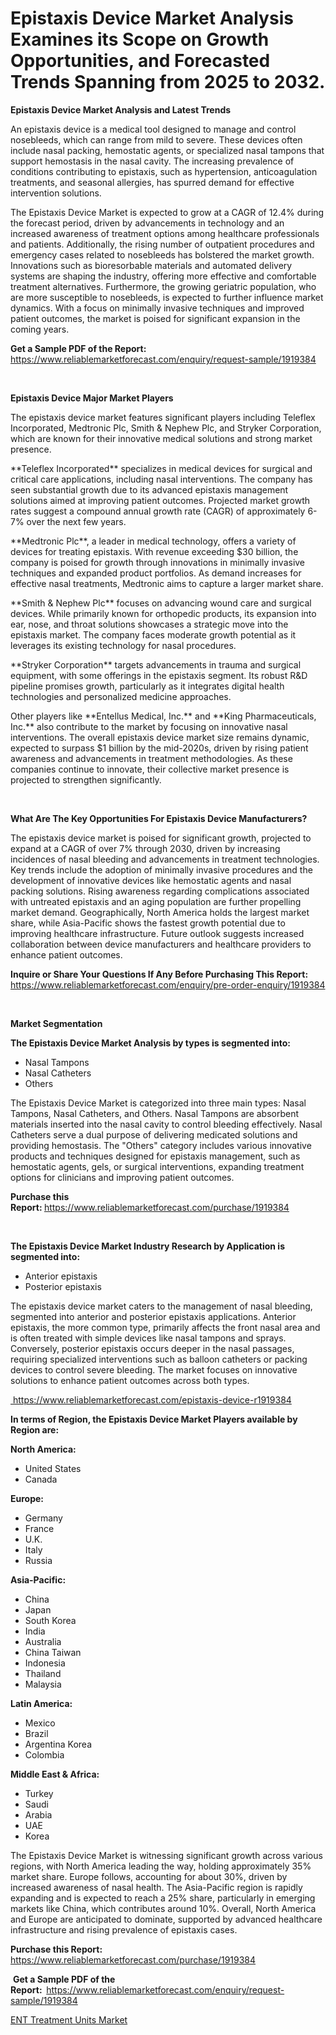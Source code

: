 <p><h1>Epistaxis Device Market Analysis Examines its Scope on Growth Opportunities, and Forecasted Trends Spanning from 2025 to 2032.</h1></p><p><strong>Epistaxis Device Market Analysis and Latest Trends</strong></p>
<p><p>An epistaxis device is a medical tool designed to manage and control nosebleeds, which can range from mild to severe. These devices often include nasal packing, hemostatic agents, or specialized nasal tampons that support hemostasis in the nasal cavity. The increasing prevalence of conditions contributing to epistaxis, such as hypertension, anticoagulation treatments, and seasonal allergies, has spurred demand for effective intervention solutions.</p><p>The Epistaxis Device Market is expected to grow at a CAGR of 12.4% during the forecast period, driven by advancements in technology and an increased awareness of treatment options among healthcare professionals and patients. Additionally, the rising number of outpatient procedures and emergency cases related to nosebleeds has bolstered the market growth. Innovations such as bioresorbable materials and automated delivery systems are shaping the industry, offering more effective and comfortable treatment alternatives. Furthermore, the growing geriatric population, who are more susceptible to nosebleeds, is expected to further influence market dynamics. With a focus on minimally invasive techniques and improved patient outcomes, the market is poised for significant expansion in the coming years.</p></p>
<p><strong>Get a Sample PDF of the Report:&nbsp;</strong> <a href="https://www.reliablemarketforecast.com/enquiry/request-sample/1919384?utm_campaign=1105&utm_medium=2&utm_source=Github&utm_content=ia&utm_term=04032025&utm_id=epistaxis-device">https://www.reliablemarketforecast.com/enquiry/request-sample/1919384</a></p>
<p>&nbsp;</p>
<p><strong>Epistaxis Device Major Market Players</strong></p>
<p><p>The epistaxis device market features significant players including Teleflex Incorporated, Medtronic Plc, Smith & Nephew Plc, and Stryker Corporation, which are known for their innovative medical solutions and strong market presence.</p><p>**Teleflex Incorporated** specializes in medical devices for surgical and critical care applications, including nasal interventions. The company has seen substantial growth due to its advanced epistaxis management solutions aimed at improving patient outcomes. Projected market growth rates suggest a compound annual growth rate (CAGR) of approximately 6-7% over the next few years.</p><p>**Medtronic Plc**, a leader in medical technology, offers a variety of devices for treating epistaxis. With revenue exceeding $30 billion, the company is poised for growth through innovations in minimally invasive techniques and expanded product portfolios. As demand increases for effective nasal treatments, Medtronic aims to capture a larger market share.</p><p>**Smith & Nephew Plc** focuses on advancing wound care and surgical devices. While primarily known for orthopedic products, its expansion into ear, nose, and throat solutions showcases a strategic move into the epistaxis market. The company faces moderate growth potential as it leverages its existing technology for nasal procedures.</p><p>**Stryker Corporation** targets advancements in trauma and surgical equipment, with some offerings in the epistaxis segment. Its robust R&D pipeline promises growth, particularly as it integrates digital health technologies and personalized medicine approaches.</p><p>Other players like **Entellus Medical, Inc.** and **King Pharmaceuticals, Inc.** also contribute to the market by focusing on innovative nasal interventions. The overall epistaxis device market size remains dynamic, expected to surpass $1 billion by the mid-2020s, driven by rising patient awareness and advancements in treatment methodologies. As these companies continue to innovate, their collective market presence is projected to strengthen significantly.</p></p>
<p>&nbsp;</p>
<p><strong>What Are The Key Opportunities For Epistaxis Device Manufacturers?</strong></p>
<p><p>The epistaxis device market is poised for significant growth, projected to expand at a CAGR of over 7% through 2030, driven by increasing incidences of nasal bleeding and advancements in treatment technologies. Key trends include the adoption of minimally invasive procedures and the development of innovative devices like hemostatic agents and nasal packing solutions. Rising awareness regarding complications associated with untreated epistaxis and an aging population are further propelling market demand. Geographically, North America holds the largest market share, while Asia-Pacific shows the fastest growth potential due to improving healthcare infrastructure. Future outlook suggests increased collaboration between device manufacturers and healthcare providers to enhance patient outcomes.</p></p>
<p><strong>Inquire or Share Your Questions If Any Before Purchasing This Report:</strong> <a href="https://www.reliablemarketforecast.com/enquiry/pre-order-enquiry/1919384?utm_campaign=1105&utm_medium=2&utm_source=Github&utm_content=ia&utm_term=04032025&utm_id=epistaxis-device">https://www.reliablemarketforecast.com/enquiry/pre-order-enquiry/1919384</a></p>
<p>&nbsp;</p>
<p><strong>Market Segmentation</strong></p>
<p><strong>The Epistaxis Device Market Analysis by types is segmented into:</strong></p>
<p><ul><li>Nasal Tampons</li><li>Nasal Catheters</li><li>Others</li></ul></p>
<p><p>The Epistaxis Device Market is categorized into three main types: Nasal Tampons, Nasal Catheters, and Others. Nasal Tampons are absorbent materials inserted into the nasal cavity to control bleeding effectively. Nasal Catheters serve a dual purpose of delivering medicated solutions and providing hemostasis. The "Others" category includes various innovative products and techniques designed for epistaxis management, such as hemostatic agents, gels, or surgical interventions, expanding treatment options for clinicians and improving patient outcomes.</p></p>
<p><strong>Purchase this Report:&nbsp;</strong><a href="https://www.reliablemarketforecast.com/purchase/1919384?utm_campaign=1105&utm_medium=2&utm_source=Github&utm_content=ia&utm_term=04032025&utm_id=epistaxis-device">https://www.reliablemarketforecast.com/purchase/1919384</a></p>
<p>&nbsp;</p>
<p><strong>The Epistaxis Device Market Industry Research by Application is segmented into:</strong></p>
<p><ul><li>Anterior epistaxis</li><li>Posterior epistaxis</li></ul></p>
<p><p>The epistaxis device market caters to the management of nasal bleeding, segmented into anterior and posterior epistaxis applications. Anterior epistaxis, the more common type, primarily affects the front nasal area and is often treated with simple devices like nasal tampons and sprays. Conversely, posterior epistaxis occurs deeper in the nasal passages, requiring specialized interventions such as balloon catheters or packing devices to control severe bleeding. The market focuses on innovative solutions to enhance patient outcomes across both types.</p></p>
<p><a href="https://www.reliablemarketforecast.com/epistaxis-device-r1919384?utm_campaign=1105&utm_medium=2&utm_source=Github&utm_content=ia&utm_term=04032025&utm_id=epistaxis-device">&nbsp;https://www.reliablemarketforecast.com/epistaxis-device-r1919384</a></p>
<p><strong>In terms of Region, the Epistaxis Device Market Players available by Region are:</strong></p>
<p>
    <p> <strong> North America: </strong>
        <ul>
            <li>United States</li>
            <li>Canada</li>
        </ul>
        </p> 
    <p> <strong> Europe: </strong>
        <ul>
            <li>Germany</li>
            <li>France</li>
            <li>U.K.</li>
            <li>Italy</li>
            <li>Russia</li>
        </ul>
        </p> 
    <p> <strong> Asia-Pacific: </strong>
        <ul>
            <li>China</li>
            <li>Japan</li>
            <li>South Korea</li>
            <li>India</li>
            <li>Australia</li>
            <li>China Taiwan</li>
            <li>Indonesia</li>
            <li>Thailand</li>
            <li>Malaysia</li>
        </ul>
        </p> 
    <p> <strong> Latin America: </strong>
        <ul>
            <li>Mexico</li>
            <li>Brazil</li>
            <li>Argentina Korea</li>
            <li>Colombia</li>
        </ul>
        </p> 
    <p> <strong> Middle East & Africa: </strong>
        <ul>
            <li>Turkey</li>
            <li>Saudi</li>
            <li>Arabia</li>
            <li>UAE</li>
            <li>Korea</li>
        </ul>
    </p>
    </p>
<p><p>The Epistaxis Device Market is witnessing significant growth across various regions, with North America leading the way, holding approximately 35% market share. Europe follows, accounting for about 30%, driven by increased awareness of nasal health. The Asia-Pacific region is rapidly expanding and is expected to reach a 25% share, particularly in emerging markets like China, which contributes around 10%. Overall, North America and Europe are anticipated to dominate, supported by advanced healthcare infrastructure and rising prevalence of epistaxis cases.</p></p>
<p><strong>Purchase this Report: </strong><a href="https://www.reliablemarketforecast.com/purchase/1919384?utm_campaign=1105&utm_medium=2&utm_source=Github&utm_content=ia&utm_term=04032025&utm_id=epistaxis-device">https://www.reliablemarketforecast.com/purchase/1919384</a></p>
<p>&nbsp;<strong>Get a Sample PDF of the Report:&nbsp;&nbsp;</strong><a href="https://www.reliablemarketforecast.com/enquiry/request-sample/1919384?utm_campaign=1105&utm_medium=2&utm_source=Github&utm_content=ia&utm_term=04032025&utm_id=epistaxis-device">https://www.reliablemarketforecast.com/enquiry/request-sample/1919384</a></p>
<p><strong></strong></p>
<p><p><a href="https://github.com/prosalinda88/Market-Research-Report-List-7/blob/main/ent-treatment-units-market.md?utm_campaign=1105&utm_medium=2&utm_source=Github&utm_content=ia&utm_term=04032025&utm_id=epistaxis-device">ENT Treatment Units Market</a></p></p>